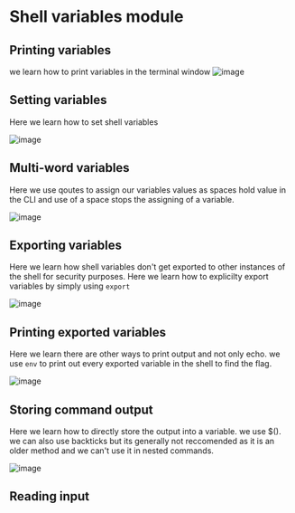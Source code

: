 # Shell variables module 

## Printing variables
we learn how to print variables in the terminal window 
![image](https://github.com/user-attachments/assets/2981a70d-f5c8-4b34-8c73-0669dffe2f02)

## Setting variables 
Here we learn how to set shell variables 

![image](https://github.com/user-attachments/assets/dad5f28a-f446-41be-867c-6c7000a5dbca)

## Multi-word variables 
Here we use qoutes to assign our variables values as spaces hold value in the CLI and use of a space stops the assigning of a variable.

![image](https://github.com/user-attachments/assets/94a7f6c7-d07c-4bcc-87cb-b7e49ea047c0)

## Exporting variables
Here we learn how shell variables don't get exported to other instances of the shell for security purposes. Here we learn how to explicilty export variables by simply using ```export```

![image](https://github.com/user-attachments/assets/4f99a7d1-011c-4af2-a20c-06c7160bc4de)

## Printing exported variables 
Here we learn there are other ways to print output and not only echo. we use ```env``` to print out every exported variable in the shell to find the flag.

![image](https://github.com/user-attachments/assets/aa8e30f4-0aa1-469f-b014-774ad47efb75)

## Storing command output 
Here we learn how to directly store the output into a variable. we use $(). we can also use backticks but its generally not reccomended as it is an older method and we can't use it in nested commands.

![image](https://github.com/user-attachments/assets/3081ed73-451a-4483-9250-6daa8a6e8128)

## Reading input 
